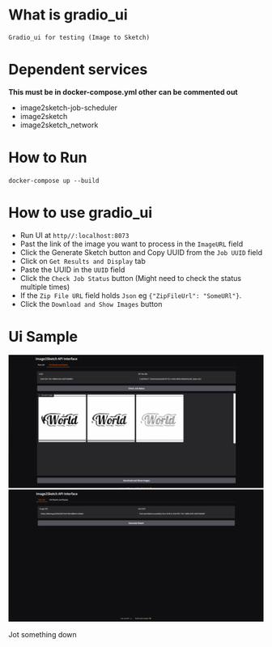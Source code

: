 # What is gradio_ui

    Gradio_ui for testing (Image to Sketch)

# Dependent services

**This must be in docker-compose.yml other can be commented out**

- image2sketch-job-scheduler
- image2sketch
- image2sketch_network

# How to Run

`docker-compose up --build`

# How to use gradio_ui

- Run UI at `http//:localhost:8073`
- Past the link of the image you want to process in the `ImageURL` field
- Click the Generate Sketch button and Copy UUID from the `Job UUID` field
- Click on `Get Results and Display` tab
- Paste the UUID in the `UUID` field
- Click the `Check Job Status` button (Might need to check the status multiple times)
- If the `Zip File URL` field holds `Json` eg `{"ZipFileUrl": "SomeURl"}`.
- Click the `Download and Show Images` button

# Ui Sample

![Alt text](../assets/3.png)
![Alt text](../assets/4.png)


Jot something down









